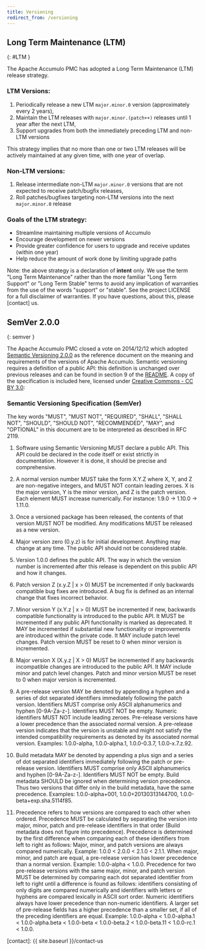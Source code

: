 ```yaml
---
title: Versioning
redirect_from: /versioning
---
```


## Long Term Maintenance (LTM)
{: #LTM }

The Apache Accumulo PMC has adopted a Long Term Maintenance (LTM) release strategy.

### LTM Versions:

1. Periodically release a new LTM `major.minor.0` version (approximately every 2 years),
2. Maintain the LTM releases with `major.minor.(patch++)` releases until 1 year after the next LTM,
3. Support upgrades from both the immediately preceding LTM and non-LTM versions

This strategy implies that no more than one or two LTM releases will be
actively maintained at any given time, with one year of overlap.

### Non-LTM versions:

1. Release intermediate non-LTM `major.minor.0` versions that are not expected to receive patch/bugfix releases,
2. Roll patches/bugfixes targeting non-LTM versions into the next `major.minor.0` release

### Goals of the LTM strategy:
- Streamline maintaining multiple versions of Accumulo
- Encourage development on newer versions
- Provide greater confidence for users to upgrade and receive updates (within one year)
- Help reduce the amount of work done by limiting upgrade paths

Note: the above strategy is a declaration of **intent** only. We use the term
"Long Term Maintenance" rather than the more familiar "Long Term Support" or
"Long Term Stable" terms to avoid any implication of warranties
from the use of the words "support" or "stable". See the project LICENSE for a full
disclaimer of warranties. If you have questions, about this, please [contact] us.

## SemVer 2.0.0
{: semver }

The Apache Accumulo PMC closed a vote on 2014/12/12 which adopted [Semantic Versioning 2.0.0][semver] as
the reference document on the meaning and requirements of the versions of Apache Accumulo. Semantic
versioning requires a definition of a public API: this definition is unchanged over previous releases and
can be found in section 9 of the [README][readme]. A copy of the specification is included here, licensed under
[Creative Commons - CC BY 3.0][cc]:

### Semantic Versioning Specification (SemVer)

The key words "MUST", "MUST NOT", "REQUIRED", "SHALL", "SHALL NOT", "SHOULD", "SHOULD NOT", "RECOMMENDED", "MAY", and "OPTIONAL"
in this document are to be interpreted as described in RFC 2119.

1. Software using Semantic Versioning MUST declare a public API. This API could be declared in the code itself or exist
strictly in documentation. However it is done, it should be precise and comprehensive.

2. A normal version number MUST take the form X.Y.Z where X, Y, and Z are non-negative integers, and MUST NOT contain
leading zeroes. X is the major version, Y is the minor version, and Z is the patch version. Each element MUST increase
numerically. For instance: 1.9.0 -> 1.10.0 -> 1.11.0.

3. Once a versioned package has been released, the contents of that version MUST NOT be modified. Any modifications MUST
be released as a new version.

4. Major version zero (0.y.z) is for initial development. Anything may change at any time. The public API should not be
considered stable.

5. Version 1.0.0 defines the public API. The way in which the version number is incremented after this release is dependent
on this public API and how it changes.

6. Patch version Z (x.y.Z | x > 0) MUST be incremented if only backwards compatible bug fixes are introduced. A bug fix
is defined as an internal change that fixes incorrect behavior.

7. Minor version Y (x.Y.z | x > 0) MUST be incremented if new, backwards compatible functionality is introduced to the
public API. It MUST be incremented if any public API functionality is marked as deprecated. It MAY be incremented if
substantial new functionality or improvements are introduced within the private code. It MAY include patch level changes.
Patch version MUST be reset to 0 when minor version is incremented.

8. Major version X (X.y.z | X > 0) MUST be incremented if any backwards incompatible changes are introduced to the public
API. It MAY include minor and patch level changes. Patch and minor version MUST be reset to 0 when major version is incremented.

9. A pre-release version MAY be denoted by appending a hyphen and a series of dot separated identifiers immediately following
the patch version. Identifiers MUST comprise only ASCII alphanumerics and hyphen [0-9A-Za-z-]. Identifiers MUST NOT be empty.
Numeric identifiers MUST NOT include leading zeroes. Pre-release versions have a lower precedence than the associated normal
version. A pre-release version indicates that the version is unstable and might not satisfy the intended compatibility requirements
as denoted by its associated normal version. Examples: 1.0.0-alpha, 1.0.0-alpha.1, 1.0.0-0.3.7, 1.0.0-x.7.z.92.

10. Build metadata MAY be denoted by appending a plus sign and a series of dot separated identifiers immediately following
the patch or pre-release version. Identifiers MUST comprise only ASCII alphanumerics and hyphen [0-9A-Za-z-]. Identifiers MUST
NOT be empty. Build metadata SHOULD be ignored when determining version precedence. Thus two versions that differ only in the
build metadata, have the same precedence. Examples: 1.0.0-alpha+001, 1.0.0+20130313144700, 1.0.0-beta+exp.sha.5114f85.

11. Precedence refers to how versions are compared to each other when ordered. Precedence MUST be calculated by separating
the version into major, minor, patch and pre-release identifiers in that order (Build metadata does not figure into precedence).
Precedence is determined by the first difference when comparing each of these identifiers from left to right as follows: Major,
minor, and patch versions are always compared numerically. Example: 1.0.0 < 2.0.0 < 2.1.0 < 2.1.1. When major, minor, and patch
are equal, a pre-release version has lower precedence than a normal version. Example: 1.0.0-alpha < 1.0.0. Precedence for two
pre-release versions with the same major, minor, and patch version MUST be determined by comparing each dot separated identifier
from left to right until a difference is found as follows: identifiers consisting of only digits are compared numerically and
identifiers with letters or hyphens are compared lexically in ASCII sort order. Numeric identifiers always have lower precedence
than non-numeric identifiers. A larger set of pre-release fields has a higher precedence than a smaller set, if all of the
preceding identifiers are equal. Example: 1.0.0-alpha < 1.0.0-alpha.1 < 1.0.0-alpha.beta < 1.0.0-beta < 1.0.0-beta.2 < 
1.0.0-beta.11 < 1.0.0-rc.1 < 1.0.0.


[semver]: https://semver.org/spec/v2.0.0
[readme]: https://gitbox.apache.org/repos/asf?p=accumulo.git;a=blob;f=README.md;hb=refs/heads/main
[cc]: https://creativecommons.org/licenses/by/3.0
[contact]: {{ site.baseurl }}/contact-us

